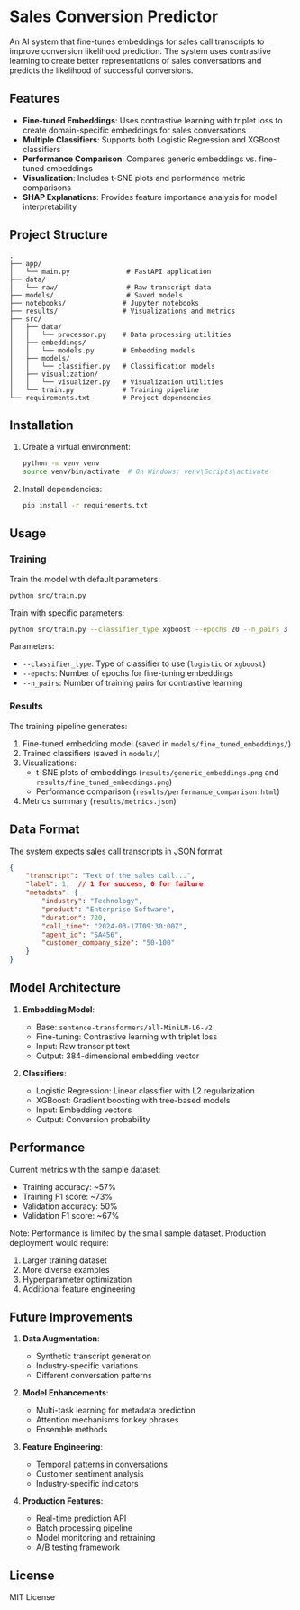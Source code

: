 # Sales Conversion Predictor

An AI system that fine-tunes embeddings for sales call transcripts to improve conversion likelihood prediction. The system uses contrastive learning to create better representations of sales conversations and predicts the likelihood of successful conversions.

## Features

- **Fine-tuned Embeddings**: Uses contrastive learning with triplet loss to create domain-specific embeddings for sales conversations
- **Multiple Classifiers**: Supports both Logistic Regression and XGBoost classifiers
- **Performance Comparison**: Compares generic embeddings vs. fine-tuned embeddings
- **Visualization**: Includes t-SNE plots and performance metric comparisons
- **SHAP Explanations**: Provides feature importance analysis for model interpretability

## Project Structure

```
.
├── app/
│   └── main.py              # FastAPI application
├── data/
│   └── raw/                 # Raw transcript data
├── models/                  # Saved models
├── notebooks/              # Jupyter notebooks
├── results/                # Visualizations and metrics
├── src/
│   ├── data/
│   │   └── processor.py    # Data processing utilities
│   ├── embeddings/
│   │   └── models.py       # Embedding models
│   ├── models/
│   │   └── classifier.py   # Classification models
│   ├── visualization/
│   │   └── visualizer.py   # Visualization utilities
│   └── train.py            # Training pipeline
└── requirements.txt        # Project dependencies
```

## Installation

1. Create a virtual environment:
   ```bash
   python -m venv venv
   source venv/bin/activate  # On Windows: venv\Scripts\activate
   ```

2. Install dependencies:
   ```bash
   pip install -r requirements.txt
   ```

## Usage

### Training

Train the model with default parameters:
```bash
python src/train.py
```

Train with specific parameters:
```bash
python src/train.py --classifier_type xgboost --epochs 20 --n_pairs 3
```

Parameters:
- `--classifier_type`: Type of classifier to use (`logistic` or `xgboost`)
- `--epochs`: Number of epochs for fine-tuning embeddings
- `--n_pairs`: Number of training pairs for contrastive learning

### Results

The training pipeline generates:
1. Fine-tuned embedding model (saved in `models/fine_tuned_embeddings/`)
2. Trained classifiers (saved in `models/`)
3. Visualizations:
   - t-SNE plots of embeddings (`results/generic_embeddings.png` and `results/fine_tuned_embeddings.png`)
   - Performance comparison (`results/performance_comparison.html`)
4. Metrics summary (`results/metrics.json`)

## Data Format

The system expects sales call transcripts in JSON format:

```json
{
    "transcript": "Text of the sales call...",
    "label": 1,  // 1 for success, 0 for failure
    "metadata": {
        "industry": "Technology",
        "product": "Enterprise Software",
        "duration": 720,
        "call_time": "2024-03-17T09:30:00Z",
        "agent_id": "SA456",
        "customer_company_size": "50-100"
    }
}
```

## Model Architecture

1. **Embedding Model**:
   - Base: `sentence-transformers/all-MiniLM-L6-v2`
   - Fine-tuning: Contrastive learning with triplet loss
   - Input: Raw transcript text
   - Output: 384-dimensional embedding vector

2. **Classifiers**:
   - Logistic Regression: Linear classifier with L2 regularization
   - XGBoost: Gradient boosting with tree-based models
   - Input: Embedding vectors
   - Output: Conversion probability

## Performance

Current metrics with the sample dataset:
- Training accuracy: ~57%
- Training F1 score: ~73%
- Validation accuracy: 50%
- Validation F1 score: ~67%

Note: Performance is limited by the small sample dataset. Production deployment would require:
1. Larger training dataset
2. More diverse examples
3. Hyperparameter optimization
4. Additional feature engineering

## Future Improvements

1. **Data Augmentation**:
   - Synthetic transcript generation
   - Industry-specific variations
   - Different conversation patterns

2. **Model Enhancements**:
   - Multi-task learning for metadata prediction
   - Attention mechanisms for key phrases
   - Ensemble methods

3. **Feature Engineering**:
   - Temporal patterns in conversations
   - Customer sentiment analysis
   - Industry-specific indicators

4. **Production Features**:
   - Real-time prediction API
   - Batch processing pipeline
   - Model monitoring and retraining
   - A/B testing framework

## License

MIT License 